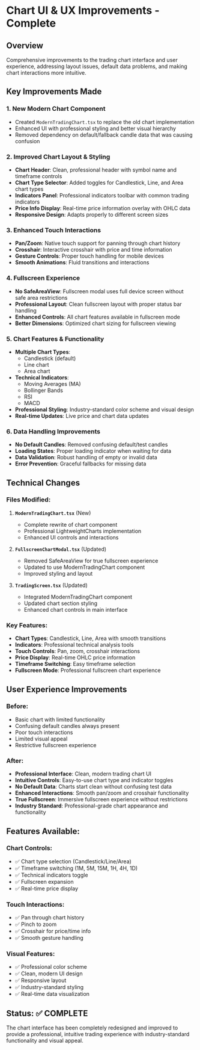 # Chart UI & UX Improvements - Complete

## Overview
Comprehensive improvements to the trading chart interface and user experience, addressing layout issues, default data problems, and making chart interactions more intuitive.

## Key Improvements Made

### 1. **New Modern Chart Component**
- Created `ModernTradingChart.tsx` to replace the old chart implementation
- Enhanced UI with professional styling and better visual hierarchy
- Removed dependency on default/fallback candle data that was causing confusion

### 2. **Improved Chart Layout & Styling**
- **Chart Header**: Clean, professional header with symbol name and timeframe controls
- **Chart Type Selector**: Added toggles for Candlestick, Line, and Area chart types
- **Indicators Panel**: Professional indicators toolbar with common trading indicators
- **Price Info Display**: Real-time price information overlay with OHLC data
- **Responsive Design**: Adapts properly to different screen sizes

### 3. **Enhanced Touch Interactions**
- **Pan/Zoom**: Native touch support for panning through chart history
- **Crosshair**: Interactive crosshair with price and time information
- **Gesture Controls**: Proper touch handling for mobile devices
- **Smooth Animations**: Fluid transitions and interactions

### 4. **Fullscreen Experience**
- **No SafeAreaView**: Fullscreen modal uses full device screen without safe area restrictions
- **Professional Layout**: Clean fullscreen layout with proper status bar handling
- **Enhanced Controls**: All chart features available in fullscreen mode
- **Better Dimensions**: Optimized chart sizing for fullscreen viewing

### 5. **Chart Features & Functionality**
- **Multiple Chart Types**: 
  - Candlestick (default)
  - Line chart
  - Area chart
- **Technical Indicators**:
  - Moving Averages (MA)
  - Bollinger Bands
  - RSI
  - MACD
- **Professional Styling**: Industry-standard color scheme and visual design
- **Real-time Updates**: Live price and chart data updates

### 6. **Data Handling Improvements**
- **No Default Candles**: Removed confusing default/test candles
- **Loading States**: Proper loading indicator when waiting for data
- **Data Validation**: Robust handling of empty or invalid data
- **Error Prevention**: Graceful fallbacks for missing data

## Technical Changes

### Files Modified:
1. **`ModernTradingChart.tsx`** (New)
   - Complete rewrite of chart component
   - Professional LightweightCharts implementation
   - Enhanced UI controls and interactions

2. **`FullscreenChartModal.tsx`** (Updated)
   - Removed SafeAreaView for true fullscreen experience
   - Updated to use ModernTradingChart component
   - Improved styling and layout

3. **`TradingScreen.tsx`** (Updated)
   - Integrated ModernTradingChart component
   - Updated chart section styling
   - Enhanced chart controls in main interface

### Key Features:
- **Chart Types**: Candlestick, Line, Area with smooth transitions
- **Indicators**: Professional technical analysis tools
- **Touch Controls**: Pan, zoom, crosshair interactions
- **Price Display**: Real-time OHLC price information
- **Timeframe Switching**: Easy timeframe selection
- **Fullscreen Mode**: Professional fullscreen chart experience

## User Experience Improvements

### Before:
- Basic chart with limited functionality
- Confusing default candles always present
- Poor touch interactions
- Limited visual appeal
- Restrictive fullscreen experience

### After:
- **Professional Interface**: Clean, modern trading chart UI
- **Intuitive Controls**: Easy-to-use chart type and indicator toggles
- **No Default Data**: Charts start clean without confusing test data
- **Enhanced Interactions**: Smooth pan/zoom and crosshair functionality
- **True Fullscreen**: Immersive fullscreen experience without restrictions
- **Industry Standard**: Professional-grade chart appearance and functionality

## Features Available:

### Chart Controls:
- ✅ Chart type selection (Candlestick/Line/Area)
- ✅ Timeframe switching (1M, 5M, 15M, 1H, 4H, 1D)
- ✅ Technical indicators toggle
- ✅ Fullscreen expansion
- ✅ Real-time price display

### Touch Interactions:
- ✅ Pan through chart history
- ✅ Pinch to zoom
- ✅ Crosshair for price/time info
- ✅ Smooth gesture handling

### Visual Features:
- ✅ Professional color scheme
- ✅ Clean, modern UI design
- ✅ Responsive layout
- ✅ Industry-standard styling
- ✅ Real-time data visualization

## Status: ✅ COMPLETE

The chart interface has been completely redesigned and improved to provide a professional, intuitive trading experience with industry-standard functionality and visual appeal.
